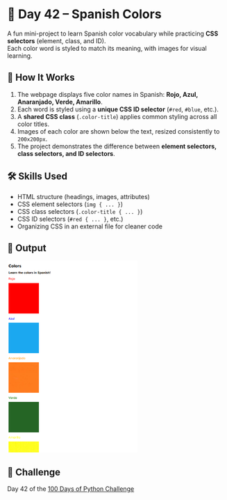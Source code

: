 # 🎨 Day 42 – Spanish Colors

A fun mini-project to learn Spanish color vocabulary while practicing **CSS selectors** (element, class, and ID).  
Each color word is styled to match its meaning, with images for visual learning.

## 🚀 How It Works
1. The webpage displays five color names in Spanish: **Rojo, Azul, Anaranjado, Verde, Amarillo**.
2. Each word is styled using a **unique CSS ID selector** (`#red`, `#blue`, etc.).
3. A **shared CSS class** (`.color-title`) applies common styling across all color titles.
4. Images of each color are shown below the text, resized consistently to `200x200px`.
5. The project demonstrates the difference between **element selectors, class selectors, and ID selectors**.

## 🛠 Skills Used
- HTML structure (headings, images, attributes)
- CSS element selectors (`img { ... }`)
- CSS class selectors (`.color-title { ... }`)
- CSS ID selectors (`#red { ... }`, etc.)
- Organizing CSS in an external file for cleaner code

## 📸 Output
<img src="./assets/images/output.png" alt="Spanish Colors Preview" width="300px">

## 📅 Challenge
Day 42 of the [100 Days of Python Challenge](https://github.com/chiragdhawan07/100-days-of-python)
